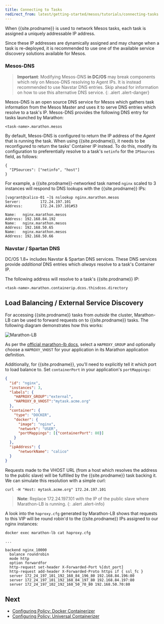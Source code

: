 ```yaml
---
title: Connecting to Tasks
redirect_from: latest/getting-started/mesos/tutorials/connecting-tasks
---
```


When {{site.prodname}} is used to network Mesos tasks,
each task is assigned a uniquely addressable IP address.

Since these IP addresses are dynamically assigned and may change when a
task is re-deployed, it is recommended to use one of the available
service discovery solutions available for Mesos.

### Mesos-DNS

> **Important**: Modifying Mesos-DNS **in DC/OS** may break components 
> which rely on Mesos-DNS resolving to Agent IPs. It is instead 
> recommended to use Navstar DNS entries.
> Skip ahead for information on how to use this alternative DNS service.
{: .alert .alert-danger}

Mesos-DNS is an open source DNS service for Mesos which gathers task information
from the Mesos Master and uses it to serve DNS entries which resolve to a task's IP.
Mesos-DNS provides the following DNS entry for tasks launched by Marathon:

```
<task-name>.marathon.mesos
```

By default, Mesos-DNS is configured to return the IP address of the _Agent_ that is running the task.
When using {{site.prodname}}, it needs to be reconfigured to return the tasks' Container IP instead.
To do this, modify its configuration to preferentially resolve to a task's
`netinfo` for the `IPSources` field, as follows:

```
{
  "IPSources": ["netinfo", "host"]
}
```

For example, a {{site.prodname}}-networked task named `nginx` scaled to 3 instances will
respond to DNS lookups with the {{site.prodname}} IPs:

```
[vagrant@calico-01 ~]$ nslookup nginx.marathon.mesos
Server:         172.24.197.101
Address:        172.24.197.101#53

Name:   nginx.marathon.mesos
Address: 192.168.84.192
Name:   nginx.marathon.mesos
Address: 192.168.50.65
Name:   nginx.marathon.mesos
Address: 192.168.50.66
```

### Navstar / Spartan DNS

DC/OS 1.8+ includes Navstar & Spartan DNS services. These DNS services
provide _additional_ DNS entries which _always_ resolve to a task's Container IP.

The following address will resolve to a task's {{site.prodname}} IP:

```
<task-name>.marathon.containerip.dcos.thisdcos.directory
```

## Load Balancing / External Service Discovery

For accessing {{site.prodname}} tasks from _outside_ the cluster, Marathon-LB can be used to
forward requests on to {{site.prodname}} tasks. The following diagram demonstrates how this works:

![Marathon-LB]({{site.baseurl}}/images/marathon-lb.png)

As per the [official marathon-lb docs](https://dcos.io/docs/1.7/usage/service-discovery/marathon-lb/usage/#virtual-hosts), select a `HAPROXY_GROUP` and
optionally choose a `HAPROXY_VHOST` for your application in its Marathon application definition.

Additionally, for {{site.prodname}}, you'll need to explicitly tell it which port to load balance to.
Set `containerPort` in your application's `portMappings`:

```json
{
  "id": "nginx",
  "instances": 3,
  "labels": {
    "HAPROXY_GROUP":"external",
    "HAPROXY_0_VHOST":"mytask.acme.org"
  },
  "container": {
    "type": "DOCKER",
    "docker": {
      "image": "nginx",
      "network": "USER",
      "portMappings": [{"containerPort": 80}]
    }
  },
  "ipAddress": {
      "networkName": "calico"
  }
}
```

Requests made to the VHOST URL (from a host which resolves the address to the
public slave) will be fulfilled by the {{site.prodname}} task backing it. We can simulate this resolution with a simple curl:

```
curl -H "Host: mytask.acme.org" 172.24.197.101
```

> **Note**: Replace 172.24.197.101 with the IP of the public slave where
> Marathon-LB is running.
{: .alert .alert-info}

A look into the `haproxy.cfg` generated by Marathon-LB shows that
requests to this VIP will be round robin'd to the {{site.prodname}} IPs assigned
to our nginx instances:

```
docker exec marathon-lb cat haproxy.cfg

...

backend nginx_10000
  balance roundrobin
  mode http
  option forwardfor
  http-request set-header X-Forwarded-Port %[dst_port]
  http-request add-header X-Forwarded-Proto https if { ssl_fc }
  server 172_24_197_101_192_168_84_196_80 192.168.84.196:80
  server 172_24_197_101_192_168_84_197_80 192.168.84.197:80
  server 172_24_197_102_192_168_50_70_80 192.168.50.70:80
```

## Next

- [Configuring Policy: Docker Containerizer](policy/docker-containerizer)
- [Configuring Policy: Universal Containerizer](policy/universal-containerizer)

